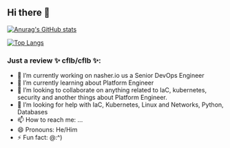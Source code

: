 ## Hi there 👋

[![Anurag's GitHub stats](https://github-readme-stats.vercel.app/api?username=cflb&show_icons=true)](https://github.com/anuraghazra/github-readme-stats)

[![Top Langs](https://github-readme-stats.vercel.app/api/top-langs/?username=cflb&&layout=compact)](https://github.com/cflb/github-readme-stats)


### Just a review ✨ **cflb/cflb** ✨:
 
- 🔭 I’m currently working on nasher.io us a Senior DevOps Engineer
- 🌱 I’m currently learning about Platform Engineer
- 👯 I’m looking to collaborate on anything related to IaC, kubernetes, security and another things about Platform Engineer.
- 🤔 I’m looking for help with IaC, Kubernetes, Linux and Networks, Python, Databases
- 📫 How to reach me: ...
- 😄 Pronouns: He/Him
- ⚡ Fun fact: @:^)

